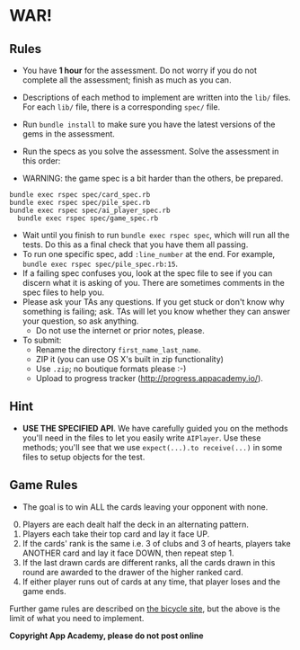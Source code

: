 # WAR!

## Rules

* You have **1 hour** for the assessment. Do not worry if you do not
  complete all the assessment; finish as much as you can.
* Descriptions of each method to implement are written into the `lib/`
  files. For each `lib/` file, there is a corresponding `spec/` file.

* Run `bundle install` to make sure you have the latest versions of the gems in the assessment.
* Run the specs as you solve the assessment. Solve the assessment in
  this order:
* WARNING: the game spec is a bit harder than the others, be prepared.

```
bundle exec rspec spec/card_spec.rb
bundle exec rspec spec/pile_spec.rb
bundle exec rspec spec/ai_player_spec.rb
  bundle exec rspec spec/game_spec.rb
```

* Wait until you finish to run `bundle exec rspec spec`, which will
  run all the tests. Do this as a final check that you have them all
  passing.
* To run one specific spec, add `:line_number` at the end.  For example,
  `bundle exec rspec spec/pile_spec.rb:15`.
* If a failing spec confuses you, look at the spec file to see if you
  can discern what it is asking of you. There are sometimes comments
  in the spec files to help you.
* Please ask your TAs any questions. If you get stuck or don't know
  why something is failing; ask. TAs will let you know whether they
  can answer your question, so ask anything.
    * Do not use the internet or prior notes, please.
* To submit:
    * Rename the directory `first_name_last_name`.
    * ZIP it (you can use OS X's built in zip functionality)
    * Use `.zip`; no boutique formats please :-)
    * Upload to progress tracker (http://progress.appacademy.io/).

## Hint

* **USE THE SPECIFIED API**. We have carefully guided you on the
  methods you'll need in the files to let you easily write
  `AIPlayer`. Use these methods; you'll see that we use
  `expect(...).to receive(...)` in some files to setup objects for the
  test.

## Game Rules

* The goal is to win ALL the cards leaving your opponent with none.

0. Players are each dealt half the deck in an alternating pattern.
1. Players each take their top card and lay it face UP.
2. If the cards' rank is the same i.e. 3 of clubs and 3 of hearts,
   players take ANOTHER card and lay it face DOWN, then repeat step 1.
3. If the last drawn cards are different ranks, all the cards drawn in
   this round are awarded to the drawer of the higher ranked card.
4. If either player runs out of cards at any time, that player loses and
   the game ends.

Further game rules are described on [the bicycle site][war-rules],
but the above is the limit of what you need to implement.

[war-rules]: http://www.bicyclecards.com/how-to-play/war/

**Copyright App Academy, please do not post online**
